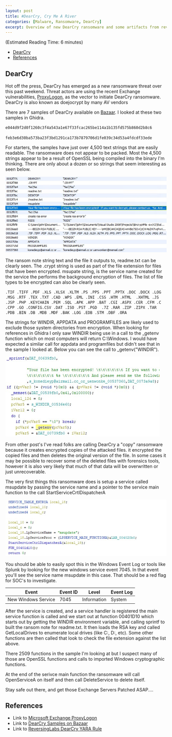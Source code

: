 ```yaml
---
layout: post
title: #DearCry, Cry Me A River
categories: [Malware, Ransomware, DearCry]
excerpt: Overview of new DearCry ransomware and some artifacts from reverse engineering a couple DearCry samples.  
---
```


(Estimated Reading Time: 6 minutes)

- [DearCry](#dearcry)
- [References](#references)

## DearCry

Hot off the press, DearCry has emerged as a new ransomware threat over this past weekend. Threat actors are using the recent Exchange vulnerabilities, [ProxyLogon](https://www.microsoft.com/security/blog/2021/03/02/hafnium-targeting-exchange-servers/#scan-log), as the vector to initiate DearCry ransomware. DearCry is also known as doejocrypt by many AV vendors

There are 7 samples of DearCry available on [Bazaar](https://bazaar.abuse.ch/browse/tag/DearCry/). I looked at these two samples in Ghidra.

```
e044d9f2d0f1260c3f4a543a1e67f33fcac265be114a1b135fd575b860d2b8c6

feb3e6d30ba573ba23f3bd1291ca173b7879706d1fe039c34d53a4fdcdf33ede
```

For starters, the samples have just over 4,500 text strings that are easily readable. The ransomware does not appear to be packed. Most the 4,500 strings appear to be a result of OpenSSL being compiled into the binary I'm thinking. There are only about a dozen or so strings that seem interesting as seen below.

![dearcrystr1](/images/dearcrystr1.jpg)
![dearcrystr2](/images/dearcrystr2.jpg)

The ransom note string text and the file it outputs to, readme.txt can be clearly seen. The .crypt string is used as part of the file extension for files that have been encrypted. msupate string, is the service name created for the service the performs the background encryption of files. The list of file types to be encrypted can also be clearly seen. 

```
.TIF .TIFF .PDF .XLS .XLSX .XLTM .PS .PPS .PPT .PPTX .DOC .DOCX .LOG 
.MSG .RTF .TEX .TXT .CAD .WPS .EML .INI .CSS .HTM .HTML  .XHTML .JS 
.JSP .PHP .KEYCHAIN .PEM .SQL .APK .APP .BAT .CGI .ASPX .CER .CFM .C 
.CPP .GO .CONFIG.CSV .DAT .ISO .PST .PGD  .7Z .RAR .ZIP .ZIPX .TAR 
.PDB .BIN .DB .MDB .MDF .BAK .LOG .EDB .STM .DBF .ORA
```

The strings for WINDIR, APPDATA and PROGRAMFILES are likely used to exclude those system directories from encryption. When looking for references in Ghidra I only saw WINDIR being use in a call to the _getenv function which on most computers will return C:\Windows. I would have expected a similar call for appdata and programfiles but didn't see that in the sample I looked at. Below you can see the call to _getenv("WINDIR").

![dearcry](/images/dearcry.jpg)

From other post's I've read folks are calling DearCry a "copy" ransomware because it creates encrypted copies of the attacked files. it encrypted the copied files and then deletes the original version of the file. In some cases it may be possible to recover some of the deleted files with forensics tools, however it is also very likely that much of that data will be overwritten or just unrecoverable.

The very first things this ransomware does is setup a service called msupdate by passing the service name and a pointer to the service main function to the call StartServiceCrtlDispatcherA

![dearcry](/images/dearcryservice.jpg)

You should be able to easily spot this in the Windows Event Log or tools like Splunk by looking for the new windows service event 7045. In that event you'll see the service name msupdate in this case. That should be a red flag for SOC's to investigate. 

| Event | Event ID |  Level | Event Log |
|---|---|---|---|
| New Windows Service | 7045 | Information |	System |

After the service is created, and a service handler is registered the main service function is called and we start out at function 00401D10 which starts out by getting the WINDIR environment variable, and calling sprintf to built the ransom note for readme.txt. It then loads the RSA key and called GetLocalDrives to enumerate local drives (like C:\, D:\, etc). Some other functions are then called that look to check the file extension against the list above. 

There 2509 functions in the sample I'm looking at but I suspect many of those are OpenSSL functions and calls to imported Windows cryptographic functions. 

At the end of the serivce main function the ransomware will call OpenServiceA on itself and then call DeleteService to delete itself. 

Stay safe out there, and get those Exchange Servers Patched ASAP....

## References

* Link to [Microsoft Exchange ProxyLogon](https://www.microsoft.com/security/blog/2021/03/02/hafnium-targeting-exchange-servers/#scan-log)
* Link to [DearCry Samples on Bazaar](https://bazaar.abuse.ch/browse/tag/DearCry/)
* Link to [ReversingLabs DearCry YARA Rule](https://github.com/reversinglabs/reversinglabs-yara-rules/blob/develop/yara/ransomware/Win32.Ransomware.DearCry.yara)
